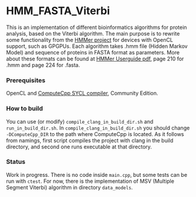 # HMM_FASTA_Viterbi
This is an implementation of different bioinformatics algorithms for protein analysis, based on the Viterbi algorithm.
The main purpose is to rewrite some functionality from the [HMMer project](https://github.com/EddyRivasLab/hmmer) for devices with OpenCL support, such as GPGPUs.
Each algorithm takes .hmm file (Hidden Markov Model) and sequence of proteins in FASTA format as parameters.
More about these formats can be found at [HMMer Userguide pdf](http://eddylab.org/software/hmmer/Userguide.pdf), page 210 for .hmm and page 224 for .fasta.

### Prerequisites
OpenCL and [ComputeCpp SYCL compiler](https://developer.codeplay.com/products/computecpp/ce/home/), Community Edition.


### How to build
You can use (or modify) ```compile_clang_in_build_dir.sh``` and ```run_in_build_dir.sh```.
In ```compile_clang_in_build_dir.sh``` you should change ```-DComputeCpp_DIR``` to the path where ComputeCpp is located.
As it follows from namings, first script compiles the project with clang in the build directory,
and second one runs executable at that directory.


### Status
Work in progress. There is no code inside ```main.cpp```, but some tests can be run with ```ctest```.
For now, there is the implementation of MSV (Multiple Segment Viterbi) algorithm in directory ```data_models```.

